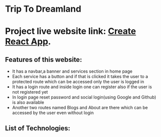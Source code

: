 # Trip To Dreamland

# Project live website link: [Create React App](https://github.com/facebook/create-react-app).

## Features of this website:

<ul>
 <li>It has a navbar,a banner and services section in home page</li>
 <li>Each service has a button and if that is clicked it takes the user to a protected route which can be accessed only the user is logged in</li>
 <li>It has a login route and inside login one can register also if the user is not registered yet</li>
 <li>In login page reset password and social login(using Google and Github) is also available</li>
 <li>Another two routes named Blogs and About are there which can be accessed by the user even without login</li>
</ul>

## List of Technologies:

